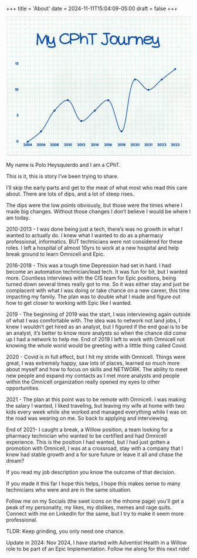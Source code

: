+++
title = 'About'
date = 2024-11-11T15:04:09-05:00
draft = false
+++

![Distribution](cpht.jpg)

My name is Polo Heysquierdo and I am a CPhT.

This is it, this is story I’ve been trying to share. 

I’ll skip the early parts and get to the meat of what most who read this care about. There are lots of dips, and a lot of steep rises.

The dips were the low points obviously, but those were the times where I made big changes. Without those changes I don’t believe I would be where I am today. 

2010-2013 - I was done being just a tech, there’s was no growth in what I wanted to actually do. I knew what I wanted to do as a pharmacy professional, informatics. BUT technicians were not considered for these roles. I left a hospital of almost 10yrs to work at a new hospital and help break ground to learn Omnicell and Epic.

2016-2018 - This was a tough time Depression had set in hard. I had become an automation technician/lead tech. It was fun for bit, but I wanted more. Countless interviews with the CIS team for Epic positions, being turned down several times really got to me. So it was either stay and just be complacent with what I was doing or take chance on a new career, this time impacting my family. The plan was to double what I made and figure out how to get closer to working with Epic like I wanted. 

2019 - The beginning of 2019 was the start, I was interviewing again outside of what I was comfortable with. The idea was to network not land jobs, I knew I wouldn’t get hired as an analyst, but I figured if the end goal is to be an analyst, it’s better to know more analysts so when the chance did come up I had a network to help me. End of 2019 I left to work with Omnicell not knowing the whole world would be greeting with a litttle thing called Covid. 

2020 - Covid is in full effect, but I hit my stride with Omnicell. Things were great, I was extremely happy, saw lots of places, learned so much more about myself and how to focus on skills and NETWORK. The ability to meet new people and expand my contacts as I met more analysts and people within the Omnicell organization really opened my eyes to other opportunities. 

2021 - The plan at this point was to be remote with Omnicell. I was making the salary I wanted, I liked traveling, but leaving my wife at home with two kids every week while she worked and managed everything while I was on the road was wearing on me. So back to applying and interviewing. 

End of 2021- I caught a break, a Willow position, a team looking for a pharmacy technician who wanted to be certified and had Omnicell experience. This is the position I had wanted, but I had just gotten a promotion with Omnicell, I was at a crossroad, stay with a company that I knew had stable growth and a for sure future or leave it all and chase the dream? 

If you read my job description you know the outcome of that decision. 

If you made it this far I hope this helps, I hope this makes sense to many technicians who were and are in the same situation. 

Follow me on my Socials (the swet icons on the mhome page) you'll get a peak of my personality, my likes, my dislikes, memes and rage quits. Connect with me on LinkedIn for the same, but I try to make it seem more professional.

TLDR: Keep grinding, you only need one chance. 

Update in 2024: 
Nov 2024, I have started with Adventist Health in a Willow role to be part of an Epic Implementation. Follow me along for this next ride!

